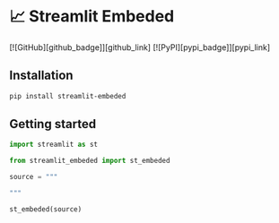 # 📈 Streamlit Embeded

[![GitHub][github_badge]][github_link] [![PyPI][pypi_badge]][pypi_link] 

## Installation

```sh
pip install streamlit-embeded
```

## Getting started

```python
import streamlit as st

from streamlit_embeded import st_embeded

source = """

"""

st_embeded(source)

```
